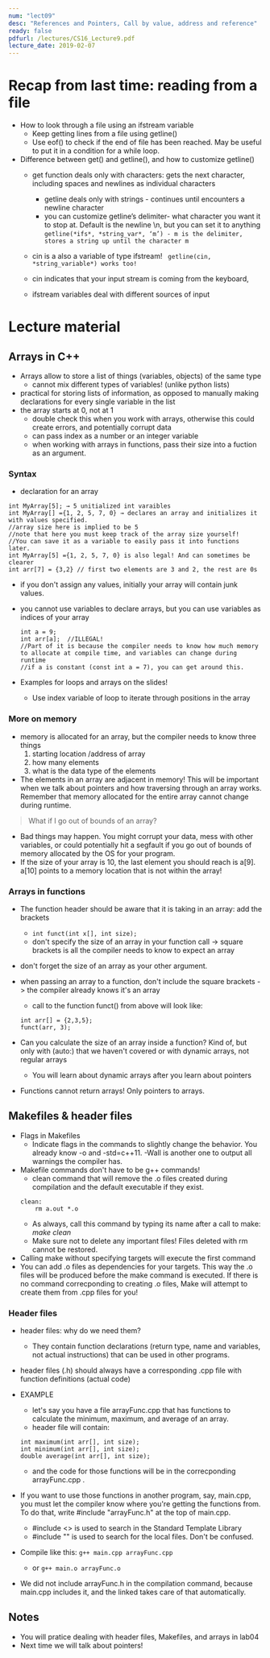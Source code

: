 ```yaml
---
num: "lect09"
desc: "References and Pointers, Call by value, address and reference"
ready: false
pdfurl: /lectures/CS16_Lecture9.pdf
lecture_date: 2019-02-07
---
```


# Recap from last time: reading from a file
* How to look through a file using an ifstream variable
  * Keep getting lines from a file using getline()
  * Use eof() to check if the end of file has been reached. May be useful to put it in a condition for a while loop.
* Difference between get() and getline(), and how to customize getline()
  * get function deals only with characters: gets the next character, including spaces and newlines as individual characters
	* getline deals only with strings - continues until encounters a newline character
	* you can customize getline’s delimiter- what character you want it to stop at. Default is the newline \n, but you can set it to anything
  ` getline(*ifs*, *string_var*, ‘m’) - m is the delimiter, stores a string up until the character m `
  
  * cin is a also a variable of type ifstream!
   ` getline(cin, *string_variable*) works too!`
   * cin indicates that your input stream is coming from the keyboard,
   * ifstream variables deal with different sources of input
   
# Lecture material
## Arrays in C++

* Arrays allow to store a list of things (variables, objects) of the same type
  * cannot mix different types of variables! (unlike python lists)
* practical for storing lists of information, as opposed to manually making declarations for every single variable in the list
* the array starts at 0, not at 1
  * double check this when you work with arrays, otherwise this could create errors, and potentially corrupt data
  * can pass index as a number or an integer variable
  * when working with arrays in functions, pass their size into a fuction as an argument.

### Syntax
* declaration for an array
```
int MyArray[5]; → 5 unitialized int varaibles
int MyArray[] ={1, 2, 5, 7, 0} → declares an array and initializes it with values specified.
//array size here is implied to be 5
//note that here you must keep track of the array size yourself!
//You can save it as a variable to easily pass it into functions later.
int MyArray[5] ={1, 2, 5, 7, 0} is also legal! And can sometimes be clearer
int arr[7] = {3,2} // first two elements are 3 and 2, the rest are 0s
```
  * if you don't assign any values, initially your array will contain junk values. 


* you cannot use variables to declare arrays, but you can use variables as indices of your array
  ``` 
  int a = 9; 
  int arr[a];  //ILLEGAL!
  //Part of it is because the compiler needs to know how much memory to allocate at compile time, and variables can change during runtime
  //if a is constant (const int a = 7), you can get around this.
  ```
* Examples for loops and arrays on the slides!
  * Use index variable of loop to iterate through positions in the array

### More on memory
* memory is allocated for an array, but the compiler needs to know three things
  1) starting location /address of array
  2) how many elements
  3) what is the data type of the elements
* The elements in an array are adjacent in memory! This will be important when we talk about pointers and how traversing through an array works. Remember that memory allocated for the entire array cannot change during runtime.
> What if I go out of bounds of an array?
* Bad things may happen. You might corrupt your data, mess with other variables, or could potentially hit a segfault if you go out of bounds of memory allocated by the OS for your program.
* If the size of your array is 10, the last element you should reach is a[9]. a[10] points to a memory location that is not within the array!

### Arrays in functions
* The function header should be aware that it is taking in an array: add the brackets
	* ` int funct(int x[], int size); `
  * don't specify the size of an array in your function call -> square brackets is all the compiler needs to know to expect an array
* don't forget the size of an array as your other argument.
* when passing an array to a function, don't include the square brackets -> the compiler already knows it's an array
  * call to the function funct() from above will look like:
  ```
  int arr[] = {2,3,5};
  funct(arr, 3);
  ```
* Can you calculate the size of an array inside a function? Kind of, but only with (auto:) that we haven't covered or with dynamic arrays, not regular arrays
  * You will learn about dynamic arrays after you learn about pointers

* Functions cannot return arrays! Only pointers to arrays.

## Makefiles & header files

* Flags in Makefiles
  * Indicate flags in the commands to slightly change the behavior. You already know -o and -std=c++11. -Wall is another one to output all warnings the compiler has.
* Makefile commands don't have to be g++ commands!
  * clean command that will remove the .o files created during compilation and the default executable if they exist.
  ```
  clean:
	  rm a.out *.o 
  ```
  * As always, call this command by typing its name after a call to make: *make clean*
  * Make sure not to delete any important files! Files deleted with rm cannot be restored.
* Calling make without specifying targets will execute the first command
* You can add .o files as dependencies for your targets. This way the .o files will be produced before the make command is executed. If there is no command correcponding to creating .o files, Make will attempt to create them from .cpp files for you!

### Header files
* header files: why do we need them? 
  * They contain function declarations (return type, name and variables, not actual instructions) that can be used in other programs.
* header files (.h) should always have a corresponding .cpp file with function definitions (actual code)
* EXAMPLE
  * let's say you have a file arrayFunc.cpp that has functions to calculate the minimum, maximum, and average of an array.
  * header file will contain:
  ```
  int maximum(int arr[], int size);
  int minimum(int arr[], int size);
  double average(int arr[], int size);
  ```
  * and the code for those functions will be in the correcponding arrayFunc.cpp .
  
* If you want to use those functions in another program, say, main.cpp, you must let the compiler know where you're getting the functions from.
To do that, write #include "arrayFunc.h" at the top of main.cpp.
  * #include <> is used to search in the Standard Template Library
  * #include "" is used to search for the local files. Don't be confused.

* Compile like this: 
  ` g++ main.cpp arrayFunc.cpp `
  * or
  ` g++ main.o arrayFunc.o `
* We did not include arrayFunc.h in the compilation command, because main.cpp includes it, and the linked takes care of that automatically.

## Notes
* You will pratice dealing with header files, Makefiles, and arrays in lab04
* Next time we will talk about pointers!
  


    

